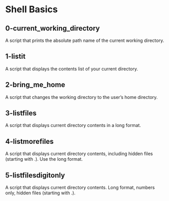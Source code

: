 # Shell Basics

## 0-current_working_directory

A script that prints the absolute path name of the current working directory.

## 1-listit

A script that displays the contents list of your current directory.

## 2-bring_me_home

A script that changes the working directory to the user’s home directory.

## 3-listfiles

A script that displays current directory contents in a long format.

## 4-listmorefiles

A script that displays current directory contents, including hidden files (starting with .). Use the long format.

## 5-listfilesdigitonly

A script that displays current directory contents. Long format, numbers only, hidden files (starting with .).